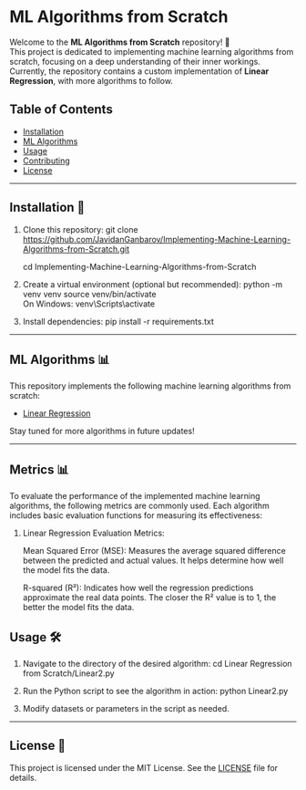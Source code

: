 # ML Algorithms from Scratch

Welcome to the **ML Algorithms from Scratch** repository! 🚀  
This project is dedicated to implementing machine learning algorithms from scratch, focusing on a deep understanding of their inner workings.  
Currently, the repository contains a custom implementation of **Linear Regression**, with more algorithms to follow.

## Table of Contents
- [Installation](#installation-)
- [ML Algorithms](#ml-algorithms-)
- [Usage](#usage-️)
- [Contributing](#contributing)
- [License](#license-)

---

## Installation 🔧

1. Clone this repository:
   git clone https://github.com/JavidanGanbarov/Implementing-Machine-Learning-Algorithms-from-Scratch.git

    cd Implementing-Machine-Learning-Algorithms-from-Scratch

3. Create a virtual environment (optional but recommended):
   python -m venv venv
   source venv/bin/activate  
   On Windows: venv\Scripts\activate

4. Install dependencies:
   pip install -r requirements.txt

---

## ML Algorithms 📊

This repository implements the following machine learning algorithms from scratch:

- [Linear Regression](https://github.com/JavidanGanbarov/Implementing-Machine-Learning-Algorithms-from-Scratch/blob/main/Algorithms/linear_model.py)

Stay tuned for more algorithms in future updates!

---

## Metrics 📊

To evaluate the performance of the implemented machine learning algorithms, the following metrics are commonly used. Each algorithm includes basic evaluation functions for measuring its effectiveness:
1. Linear Regression Evaluation Metrics:

    Mean Squared Error (MSE): Measures the average squared difference between the predicted and actual values. It helps determine how well the model fits the data.

    R-squared (R²): Indicates how well the regression predictions approximate the real data points. The closer the R² value is to 1, the better the model fits the data.

## Usage 🛠️

1. Navigate to the directory of the desired algorithm:
   cd Linear Regression from Scratch/Linear2.py

2. Run the Python script to see the algorithm in action:
   python Linear2.py

3. Modify datasets or parameters in the script as needed.

---

## License 📄

This project is licensed under the MIT License. See the [LICENSE](https://github.com/JavidanGanbarov/Implementing-Machine-Learning-Algorithms-from-Scratch/blob/main/LICENSE) file for details.

